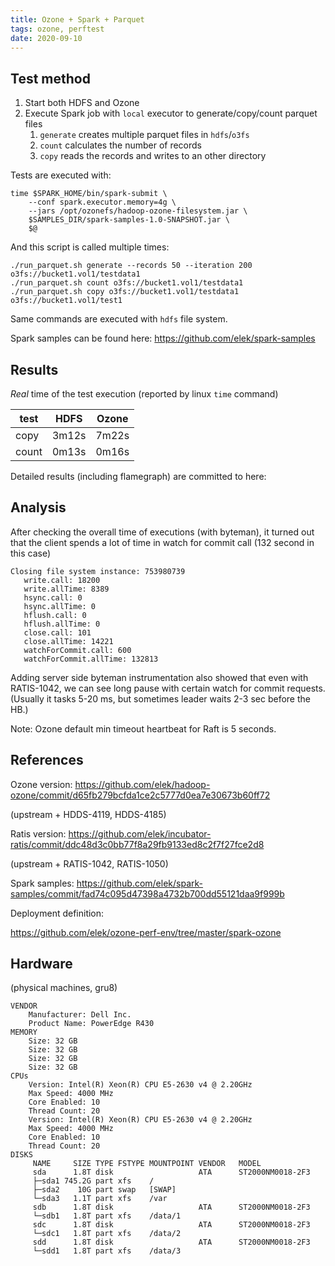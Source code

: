 ```yaml
---
title: Ozone + Spark + Parquet
tags: ozone, perftest
date: 2020-09-10
---
```


## Test method

 1. Start both HDFS and Ozone
 2. Execute Spark job with `local` executor to generate/copy/count parquet files
    1. `generate` creates multiple parquet files in `hdfs`/`o3fs`
    2. `count` calculates the number of records
    3. `copy` reads the records and writes to an other directory

Tests are executed with:
 
```shell
time $SPARK_HOME/bin/spark-submit \
    --conf spark.executor.memory=4g \
    --jars /opt/ozonefs/hadoop-ozone-filesystem.jar \
    $SAMPLES_DIR/spark-samples-1.0-SNAPSHOT.jar \
    $@
```

And this script is called multiple times:

```shell
./run_parquet.sh generate --records 50 --iteration 200 o3fs://bucket1.vol1/testdata1
./run_parquet.sh count o3fs://bucket1.vol1/testdata1
./run_parquet.sh copy o3fs://bucket1.vol1/testdata1 o3fs://bucket1.vol1/test1
```

Same commands are executed with `hdfs` file system.

Spark samples can be found here: https://github.com/elek/spark-samples

## Results

*Real* time of the test execution (reported by linux `time` command) 

| test | HDFS | Ozone |
|--|--|--|
| copy | 3m12s | 7m22s | 
| count | 0m13s | 0m16s | 

Detailed results (including flamegraph) are committed to here: 

## Analysis

After checking the overall time of executions (with byteman), it turned out that the client spends a lot of time in watch for commit call (132 second in this case)

```
Closing file system instance: 753980739
   write.call: 18200
   write.allTime: 8389
   hsync.call: 0
   hsync.allTime: 0
   hflush.call: 0
   hflush.allTime: 0
   close.call: 101
   close.allTime: 14221
   watchForCommit.call: 600
   watchForCommit.allTime: 132813
```

Adding server side byteman instrumentation also showed that even with RATIS-1042, we can see long pause with certain watch for commit requests. (Usually it tasks 5-20 ms, but sometimes leader waits 2-3 sec before the HB.)

Note: Ozone default min timeout heartbeat for Raft is 5 seconds.

## References
 
Ozone version: https://github.com/elek/hadoop-ozone/commit/d65fb279bcfda1ce2c5777d0ea7e30673b60ff72

(upstream + HDDS-4119, HDDS-4185)

Ratis version: https://github.com/elek/incubator-ratis/commit/ddc48d3c0bb77f8a29fb9133ed8c2f7f27fce2d8

(upstream + RATIS-1042, RATIS-1050)

Spark samples: https://github.com/elek/spark-samples/commit/fad74c095d47398a4732b700dd55121daa9f999b

Deployment definition:

https://github.com/elek/ozone-perf-env/tree/master/spark-ozone 

## Hardware

(physical machines, gru8)

```shell
VENDOR
	Manufacturer: Dell Inc.
	Product Name: PowerEdge R430
MEMORY
	Size: 32 GB
	Size: 32 GB
	Size: 32 GB
	Size: 32 GB
CPUs
	Version: Intel(R) Xeon(R) CPU E5-2630 v4 @ 2.20GHz
	Max Speed: 4000 MHz
	Core Enabled: 10
	Thread Count: 20
	Version: Intel(R) Xeon(R) CPU E5-2630 v4 @ 2.20GHz
	Max Speed: 4000 MHz
	Core Enabled: 10
	Thread Count: 20
DISKS
     NAME     SIZE TYPE FSTYPE MOUNTPOINT VENDOR   MODEL
     sda      1.8T disk                   ATA      ST2000NM0018-2F3
     ├─sda1 745.2G part xfs    /
     ├─sda2    10G part swap   [SWAP]
     └─sda3   1.1T part xfs    /var
     sdb      1.8T disk                   ATA      ST2000NM0018-2F3
     └─sdb1   1.8T part xfs    /data/1
     sdc      1.8T disk                   ATA      ST2000NM0018-2F3
     └─sdc1   1.8T part xfs    /data/2
     sdd      1.8T disk                   ATA      ST2000NM0018-2F3
     └─sdd1   1.8T part xfs    /data/3
```
